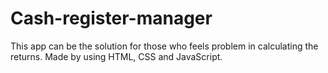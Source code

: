 # Cash-register-manager
This app can be the solution for those who feels problem in calculating the returns. Made by using HTML, CSS and JavaScript.
